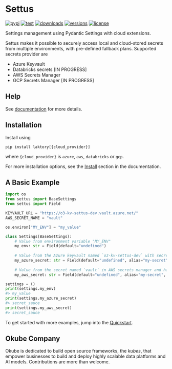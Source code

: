 # Settus

[![pypi](https://img.shields.io/pypi/v/laktory.svg)](https://pypi.org/project/settus/)
[![test](https://github.com/okube-ai/settus/actions/workflows/test.yml/badge.svg)](https://github.com/okube-ai/settus/actions/workflows/test.yml)
[![downloads](https://static.pepy.tech/badge/settus/month)](https://pepy.tech/project/settus)
[![versions](https://img.shields.io/pypi/pyversions/settus.svg)](https://github.com/okube-ai/settus)
[![license](https://img.shields.io/github/license/okube-ai/settus.svg)](https://github.com/okube-ai/settus/blob/main/LICENSE)

Settings management using Pydantic Settings with cloud extensions.

Settus makes it possible to securely access local and cloud-stored secrets from multiple environments, with pre-defined fallback plans. Supported secrets provider are

* Azure Keyvault
* Databricks secrets [IN PROGRESS]
* AWS Secrets Manager
* GCP Secrets Manager [IN PROGRESS]

## Help
See [documentation](https://www.okube.ai/settus) for more details.


## Installation
Install using 
```commandline
pip install laktory[{cloud_provider}]
```
where `{cloud_provider}` is `azure`, `aws`, `databricks` or `gcp`. 

For more installation options,
see the [Install](https://www.okube.ai/settus/install/) section in the documentation.

## A Basic Example

```py
import os
from settus import BaseSettings
from settus import Field

KEYVAULT_URL = "https://o3-kv-settus-dev.vault.azure.net/"
AWS_SECRET_NAME = "vault"

os.environ["MY_ENV"] = "my_value"

class Settings(BaseSettings):
    # Value from environment variable "MY_ENV"
    my_env: str = Field(default="undefined")
    
    # Value from the Azure keyvault named `o3-kv-settus-dev` with secret key `my-secret` 
    my_azure_secret: str = Field(default="undefined", alias="my-secret", keyvault_url=KEYVAULT_URL)
    
    # Value from the secret named `vault` in AWS secrets manager and having the secret key `my-secret`
    my_aws_secret: str = Field(default="undefined", alias="my-secret", aws_secret_name=AWS_SECRET_NAME)

settings = ()
print(settings.my_env)
#> my_value
print(settings.my_azure_secret)
#> secret_sauce
print(settings.my_aws_secret)
#> secret_sauce
```

To get started with more examples, jump into the [Quickstart](https://www.okube.ai/settus/quickstart/).

## Okube Company
Okube is dedicated to build open source frameworks, the *kubes*, that empower businesses to build and deploy highly scalable data platforms and AI models. Contributions are more than welcome.


